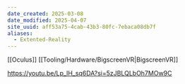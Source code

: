 ```yaml
---
date_created: 2025-03-08
date_modified: 2025-04-07
site_uuid: aff53a75-4cab-43b3-80fc-7ebaca08db7f
aliases:
  - Extented-Reality
---
```


[[Oculus]]
[[Tooling/Hardware/BigscreenVR|BigscreenVR]]

https://youtu.be/Lp_lH_sq6DA?si=5zJBLQLbOh7MOw9C